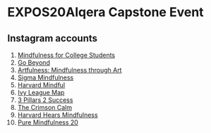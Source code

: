# EXPOS20Alqera Capstone Event

## Instagram accounts
1. [Mindfulness for College Students
](https://www.instagram.com/a.mindful.u/)
2. [Go Beyond](https://www.instagram.com/go.beyond.forever/)
3. [Artfulness: Mindfulness through Art](https://www.instagram.com/artfulness2023/)
4. [Sigma Mindfulness](https://www.instagram.com/sigmamindfulness/)
5. [Harvard Mindful](https://www.instagram.com/harvardandmindful/)
6. [Ivy League Map](https://www.instagram.com/ivyleaguemap/)
7. [3 Pillars 2 Success](https://www.instagram.com/3pillars2success/)
8. [The Crimson Calm](https://www.instagram.com/thecrimsoncalm/)
9. [Harvard Hears Mindfulness](https://www.instagram.com/harvardhearsmindfulness/)
10. [Pure Mindfulness 20](https://www.instagram.com/puremindfulness20/)